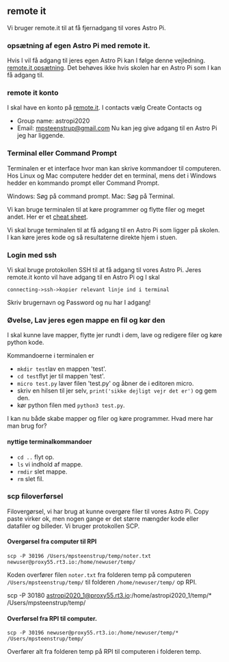 
## remote it
Vi bruger remote.it til at få fjernadgang til vores Astro Pi.

### opsætning af egen Astro Pi med remote it.
Hvis I vil få adgang til jeres egen Astro Pi kan I følge denne vejledning.
[remote.it opsætning](https://magpi.raspberrypi.org/articles/remote-access-your-raspberry-pi-securely). Det behøves ikke hvis skolen har en Astro Pi som I kan få adgang til.

### remote it konto
I skal have en konto på [remote.it](remote.it). I contacts vælg Create Contacts og
* Group name: astropi2020
* Email:      mpsteenstrup@gmail.com
Nu kan jeg give adgang til en Astro Pi jeg har liggende.

### Terminal eller Command Prompt
Terminalen er et interface hvor man kan skrive kommandoer til computeren. Hos Linux og Mac computere hedder det en terminal, mens det i Windows hedder en kommando prompt eller Command Prompt.

Windows: Søg på command prompt.
Mac: Søg på Terminal.

Vi kan bruge terminalen til at køre programmer og flytte filer og meget andet. Her er et [cheat sheet](https://www.makeuseof.com/tag/mac-terminal-commands-cheat-sheet/).

Vi skal bruge terminalen til at få adgang til en Astro Pi som ligger på skolen. I kan køre jeres kode og så resultaterne direkte hjem i stuen.

### Login med ssh
Vi skal bruge protokollen SSH til at få adgang til vores Astro Pi. Jeres remote.it konto vil have adgang til en Astro Pi og I skal
```
connecting->ssh->kopier relevant linje ind i terminal
```
Skriv brugernavn og Password og nu har I adgang!

### Øvelse, Lav jeres egen mappe en fil og kør den
I skal kunne lave mapper, flytte jer rundt i dem, lave og redigere filer og køre python kode.

Kommandoerne i terminalen er
* ```mkdir test```lav en mappen 'test'.
* ```cd test```flyt jer til mappen 'test'.
* ```micro test.py``` laver filen 'test.py' og åbner de i editoren micro.
* skriv en hilsen til jer selv, ```print('sikke dejligt vejr det er')``` og gem den.
* kør python filen med ```python3 test.py```.

I kan nu både skabe mapper og filer og køre programmer. Hvad mere har man brug for?

#### nyttige terminalkommandoer
* ```cd ..``` flyt op.
* ```ls``` vi indhold af mappe.
* ```rmdir``` slet mappe.
* ```rm``` slet fil.

### scp filoverførsel
Filovergørsel, vi har brug at kunne overgøre filer til vores Astro Pi. Copy paste virker ok, men nogen gange er det større mængder kode eller datafiler og billeder.  Vi bruger protokollen SCP.

#### Overgørsel fra computer til RPI
```
scp -P 30196 /Users/mpsteenstrup/temp/noter.txt newuser@proxy55.rt3.io:/home/newuser/temp/
```
Koden overfører filen ```noter.txt``` fra folderen temp på computeren ```/Users/mpsteenstrup/temp/``` til folderen ```/home/newuser/temp/``` op RPI.

scp -P 30180 astropi2020_1@proxy55.rt3.io:/home/astropi2020_1/temp/* /Users/mpsteenstrup/temp/



#### Overførsel fra RPI til computer.
```
scp -P 30196 newuser@proxy55.rt3.io:/home/newuser/temp/* /Users/mpsteenstrup/temp/
```
Overfører alt fra folderen temp på RPI til computeren i folderen temp.
